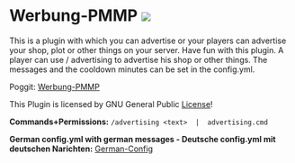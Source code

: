 
# Werbung-PMMP  [![](https://poggit.pmmp.io/shield.state/Werbung-PMMP)](https://poggit.pmmp.io/p/Werbung-PMMP)
This is a plugin with which you can advertise or your players can advertise your shop, plot or other things on your server. Have fun with this plugin. A player can use / advertising <text> to advertise his shop or other things. The messages and the cooldown minutes can be set in the config.yml.

Poggit: <a href="https://poggit.pmmp.io/p/Werbung-PMMP">Werbung-PMMP</a>


This Plugin is licensed by GNU General Public [License](/LICENSE)!


**Commands+Permissions:**
`/advertising <text>  |  advertising.cmd`


**German config.yml with german messages - Deutsche config.yml mit deutschen Narichten:** <a href="http://www.mediafire.com/file/4b29g4iabytmxxy/file">German-Config</a>
